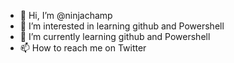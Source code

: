 - 👋 Hi, I’m @ninjachamp
- 👀 I’m interested in learning github and Powershell
- 🌱 I’m currently learning github and Powershell
- 📫 How to reach me on Twitter

<!---
ninjachamp/ninjachamp is a ✨ special ✨ repository because its `README.md` (this file) appears on your GitHub profile.
You can click the Preview link to take a look at your changes.
--->
